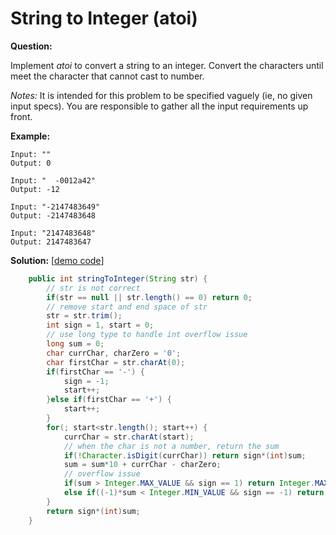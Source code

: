 # String to Integer (atoi)

**Question:** 

Implement *atoi* to convert a string to an integer. Convert the characters until meet the character that cannot cast to number.

*Notes:* It is intended for this problem to be specified vaguely (ie, no given input specs). You are responsible to gather all the input requirements up front.

**Example:** 

```
Input: ""
Output: 0
```

```
Input: "  -0012a42"
Output: -12
```

```
Input: "-2147483649"
Output: -2147483648
```

```
Input: "2147483648"
Output: 2147483647
```

**Solution:** [[demo code](https://github.com/AlfredYan/Algorithms_Practice/blob/master/code/StringToInteger.java)]

```java
	public int stringToInteger(String str) {
		// str is not correct
		if(str == null || str.length() == 0) return 0;
		// remove start and end space of str
		str = str.trim();
		int sign = 1, start = 0;
		// use long type to handle int overflow issue
		long sum = 0;
		char currChar, charZero = '0';
		char firstChar = str.charAt(0);
		if(firstChar == '-') {
			sign = -1;
			start++;
		}else if(firstChar == '+') {
			start++;
		}
		for(; start<str.length(); start++) {
			currChar = str.charAt(start);
			// when the char is not a number, return the sum
			if(!Character.isDigit(currChar)) return sign*(int)sum;
			sum = sum*10 + currChar - charZero;
			// overflow issue
			if(sum > Integer.MAX_VALUE && sign == 1) return Integer.MAX_VALUE;
			else if((-1)*sum < Integer.MIN_VALUE && sign == -1) return Integer.MIN_VALUE;
		}
		return sign*(int)sum;
	}
```

